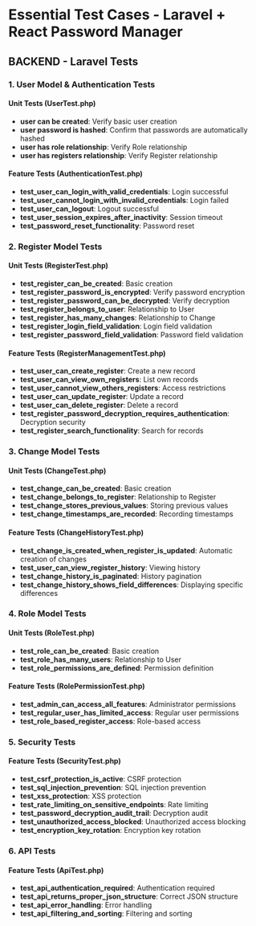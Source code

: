 # Essential Test Cases - Laravel + React Password Manager

## BACKEND - Laravel Tests

### 1. User Model & Authentication Tests

#### Unit Tests (UserTest.php)

- **user can be created**: Verify basic user creation
- **user password is hashed**: Confirm that passwords are automatically hashed
- **user has role relationship**: Verify Role relationship
- **user has registers relationship**: Verify Register relationship

#### Feature Tests (AuthenticationTest.php)

- **test_user_can_login_with_valid_credentials**: Login successful
- **test_user_cannot_login_with_invalid_credentials**: Login failed
- **test_user_can_logout**: Logout successful
- **test_user_session_expires_after_inactivity**: Session timeout
- **test_password_reset_functionality**: Password reset

### 2. Register Model Tests

#### Unit Tests (RegisterTest.php)

- **test_register_can_be_created**: Basic creation
- **test_register_password_is_encrypted**: Verify password encryption
- **test_register_password_can_be_decrypted**: Verify decryption
- **test_register_belongs_to_user**: Relationship to User
- **test_register_has_many_changes**: Relationship to Change
- **test_register_login_field_validation**: Login field validation
- **test_register_password_field_validation**: Password field validation

#### Feature Tests (RegisterManagementTest.php)

- **test_user_can_create_register**: Create a new record
- **test_user_can_view_own_registers**: List own records
- **test_user_cannot_view_others_registers**: Access restrictions
- **test_user_can_update_register**: Update a record
- **test_user_can_delete_register**: Delete a record
- **test_register_password_decryption_requires_authentication**: Decryption security
- **test_register_search_functionality**: Search for records

### 3. Change Model Tests

#### Unit Tests (ChangeTest.php)

- **test_change_can_be_created**: Basic creation
- **test_change_belongs_to_register**: Relationship to Register
- **test_change_stores_previous_values**: Storing previous values
- **test_change_timestamps_are_recorded**: Recording timestamps

#### Feature Tests (ChangeHistoryTest.php)

- **test_change_is_created_when_register_is_updated**: Automatic creation of changes
- **test_user_can_view_register_history**: Viewing history
- **test_change_history_is_paginated**: History pagination
- **test_change_history_shows_field_differences**: Displaying specific differences

### 4. Role Model Tests

#### Unit Tests (RoleTest.php)

- **test_role_can_be_created**: Basic creation
- **test_role_has_many_users**: Relationship to User
- **test_role_permissions_are_defined**: Permission definition

#### Feature Tests (RolePermissionTest.php)

- **test_admin_can_access_all_features**: Administrator permissions
- **test_regular_user_has_limited_access**: Regular user permissions
- **test_role_based_register_access**: Role-based access

### 5. Security Tests

#### Feature Tests (SecurityTest.php)

- **test_csrf_protection_is_active**: CSRF protection
- **test_sql_injection_prevention**: SQL injection prevention
- **test_xss_protection**: XSS protection
- **test_rate_limiting_on_sensitive_endpoints**: Rate limiting
- **test_password_decryption_audit_trail**: Decryption audit
- **test_unauthorized_access_blocked**: Unauthorized access blocking
- **test_encryption_key_rotation**: Encryption key rotation

### 6. API Tests

#### Feature Tests (ApiTest.php)

- **test_api_authentication_required**: Authentication required
- **test_api_returns_proper_json_structure**: Correct JSON structure
- **test_api_error_handling**: Error handling
- **test_api_filtering_and_sorting**: Filtering and sorting
